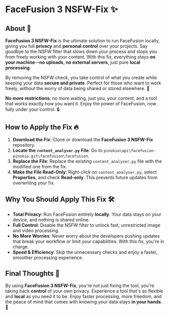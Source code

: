 # FaceFusion 3 NSFW-Fix ✨

## About 🌟

**FaceFusion 3 NSFW-Fix** is the ultimate solution to run FaceFusion locally, giving you full **privacy** and **personal control** over your projects. Say goodbye to the NSFW filter that slows down your process and stops you from freely working with your content. With this fix, everything stays **on your machine**—**no uploads**, **no external servers**, just pure **local processing**.

By removing the NSFW check, you take control of what you create while keeping your data **secure and private**. Perfect for those who want to work freely, without the worry of data being shared or stored elsewhere. 🚀

**No more restrictions**, no more waiting, just you, your content, and a tool that works exactly how you want it. Enjoy the power of FaceFusion, now fully under your control. 🔒

## How to Apply the Fix 🔥

1. **Download the Fix**: Clone or download the **FaceFusion 3 NSFW-Fix** repository.
2. **Locate the `content_analyser.py` File**: 
   Go to `pinokio\api\facefusion-pinokio.git\facefusion\facefusion`.
3. **Replace the File**: Replace the existing `content_analyser.py` file with the modified one from the fix.
4. **Make the File Read-Only**: Right-click on `content_analyser.py`, select **Properties**, and check **Read-only**. This prevents future updates from overwriting your fix.

## Why You Should Apply This Fix 🛠️

- **Total Privacy**: Run FaceFusion entirely **locally**. Your data stays on your device, and nothing is shared online.
- **Full Control**: Disable the NSFW filter to unlock fast, unrestricted image and video processing.
- **No More Worries**: Never worry about the developers pushing updates that break your workflow or limit your capabilities. With this fix, you're in charge.
- **Speed & Efficiency**: Skip the unnecessary checks and enjoy a faster, smoother processing experience.

## Final Thoughts 🤩

By using **FaceFusion 3 NSFW-Fix**, you're not just fixing the tool, you're taking back **control** of your own privacy. Experience a tool that's as flexible and **local** as you need it to be. Enjoy faster processing, more freedom, and the peace of mind that comes with knowing your data stays **in your hands**. 💪
